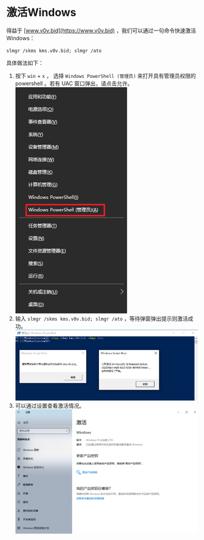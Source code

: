 # 激活Windows

得益于 [www.v0v.bid](https://www.v0v.bid) ，我们可以通过一句命令快速激活Windows：

`slmgr /skms kms.v0v.bid; slmgr /ato`

具体做法如下：

1. 按下 `win` + `x` ， 选择 `Windows PowerShell (管理员)` 来打开具有管理员权限的 powershell 。若有 UAC 窗口弹出，请点击允许。![activate_1](../statics/activate_1.png)
2. 输入 `slmgr /skms kms.v0v.bid; slmgr /ato` ，等待弹窗弹出提示则激活成功。![activate_2](../statics/activate_2.png)
3. 可以通过设置查看激活情况。![activate_3](../statics/activate_3.png)
